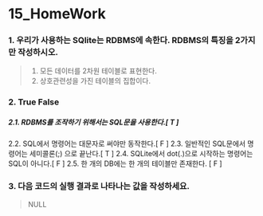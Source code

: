 # 15_HomeWork

### 1. 우리가 사용하는 SQlite는 RDBMS에 속한다. RDBMS의 특징을 2가지만 작성하시오.

> 1. 모든 데이터를 2차원 테이블로 표현한다.
> 2. 상호관련성을 가진 테이블의 집합이다.

### 2. True False

##### 2.1. RDBMS를 조작하기 위해서는 SQL문을 사용한다.[ T ]
2.2. SQL에서 명령어는 대문자로 써야만 동작한다.[ F ]
2.3. 일반적인 SQL문에서 명령어는 세미콜론(;) 으로 끝난다.[ T ]
2.4. SQLite에서 dot(.)으로 시작하는 명령어는 SQL이 아니다.[ F ]
2.5. 한 개의 DB에는 한 개의 테이블만 존재한다. [ F ]

### 3. 다음 코드의 실행 결과로 나타나는 값을 작성하세요.

> NULL

